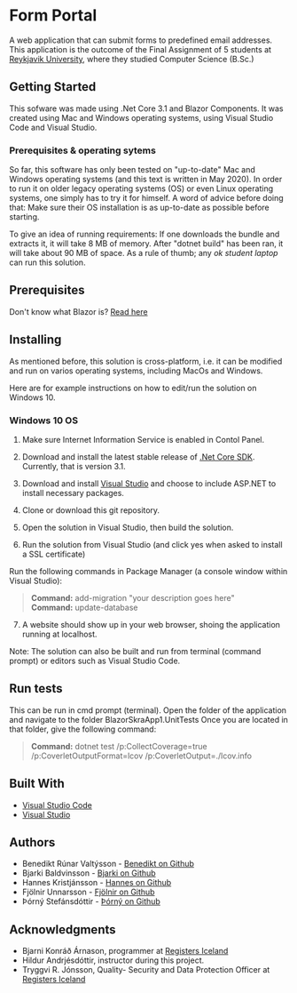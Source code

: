 # Form Portal
A web application that can submit forms to predefined email addresses. This application is the outcome of the 
Final Assignment of 5 students at [Reykjavik University](https://www.ru.is), where they studied Computer Science (B.Sc.)

## Getting Started
This sofware was made using .Net Core 3.1 and Blazor Components. It was created using Mac and Windows operating systems, using Visual Studio Code and Visual Studio.
### Prerequisites & operating sytems
So far, this software has only been tested on "up-to-date" Mac and Windows operating systems (and this text is written in May 2020).
In order to run it on older legacy operating systems (OS) or even Linux operating systems, one simply has to try it for himself. A word of advice before doing that: Make sure their OS installation is as up-to-date as possible before starting.

To give an idea of running requirements: If one downloads the bundle and extracts it, it will take 8 MB of memory. After "dotnet build" has been ran, it will take about 90 MB of space. As a rule of thumb; any *ok student laptop* can run this solution.

## Prerequisites
Don't know what Blazor is? [Read here](https://docs.microsoft.com/en-us/aspnet/core/blazor/?view=aspnetcore-3.1)


## Installing
As mentioned before, this solution is cross-platform, i.e. it can be modified and run on varios operating systems, including MacOs and Windows.

Here are for example instructions on how to edit/run the solution on Windows 10.
### Windows 10 OS
1) Make sure Internet Information Service is enabled in Contol Panel.
2) Download and install the latest stable release of [.Net Core SDK](https://dotnet.microsoft.com/download). Currently, that is version 3.1. 
3) Download and install [Visual Studio](https://visualstudio.microsoft.com/downloads) and choose to include ASP.NET to install necessary packages.
4) Clone or download this git repository.
5) Open the solution in Visual Studio, then build the solution. 


6) Run the solution from Visual Studio (and click yes when asked to install a SSL certificate)

Run the following commands in Package Manager (a console window within Visual Studio):

>**Command:** add-migration "your description goes here"  
>**Command:** update-database

7) A website should show up in your web browser, shoing the application running at localhost.


Note: The solution can also be built and run from terminal (command prompt) or editors such as Visual Studio Code.

## Run tests
This can be run in cmd prompt (terminal). Open the folder of the application and navigate to the folder BlazorSkraApp1.UnitTests
Once you are located in that folder, give the following command:
>**Command:** dotnet test /p:CollectCoverage=true /p:CoverletOutputFormat=lcov /p:CoverletOutput=./lcov.info

## Built With
* [Visual Studio Code](https://code.visualstudio.com/) 
* [Visual Studio](https://visualstudio.microsoft.com/downloads/)

## Authors
* Benedikt Rúnar Valtýsson - [Benedikt on Github](https://github.com/BenediktRunar)
* Bjarki Baldvinsson - [Bjarki on Github](https://github.com/Bjarkibadda)
* Hannes Kristjánsson - [Hannes on Github](https://github.com/hkristjansson)
* Fjölnir Unnarsson - [Fjölnir on Github](https://github.com/fjolnirunnarsson)
* Þórný Stefánsdóttir - [Þórný on Github](https://github.com/thornystefans)

## Acknowledgments
* Bjarni Konráð Árnason, programmer at [Registers Iceland](https://skra.is/english/individuals)
* Hildur Andrjésdóttir, instructor during this project.
* Tryggvi R. Jónsson, Quality- Security and Data Protection Officer at [Registers Iceland](https://skra.is/english/individuals)










